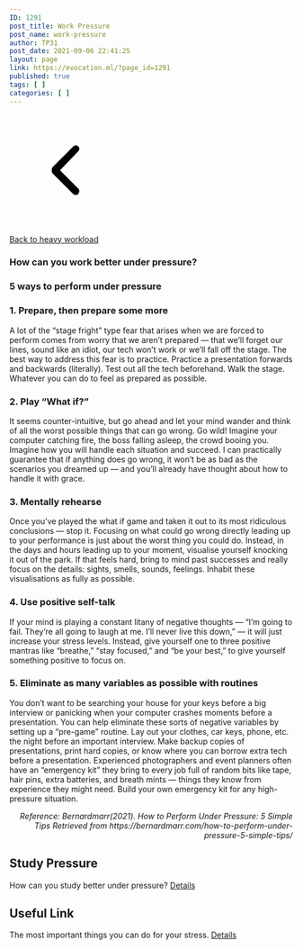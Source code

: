 ```yaml
---
ID: 1291
post_title: Work Pressure
post_name: work-pressure
author: TP31
post_date: 2021-09-06 22:41:25
layout: page
link: https://evocation.ml/?page_id=1291
published: true
tags: [ ]
categories: [ ]
---
```

<a href="https://evocation.ml/?page_id=2823">
			<svg xmlns="http://www.w3.org/2000/svg" xmlns:xlink="http://www.w3.org/1999/xlink" viewBox="0 0 1024 1024" width="200" height="200"><defs><style type="text/css"></style></defs><path d="M608 736c-6.4 0-19.2 0-25.6-6.4l-192-192C384 524.8 384 499.2 390.4 486.4l192-192c12.8-12.8 32-12.8 44.8 0s12.8 32 0 44.8L460.8 512l166.4 166.4c12.8 12.8 12.8 32 0 44.8C627.2 736 614.4 736 608 736z"></path></svg>			</a>
			<p><a href="https://evocation.ml/?page_id=2823">Back to heavy workload</a></p>		
			<h3>How can you work better under pressure?</h3>		
			<h3>5 ways to perform under pressure</h3>		
                        <h3>1. Prepare, then prepare some more</h3>
                                 <p>A lot of the “stage fright” type fear that arises when we are forced to perform comes from worry that we aren’t prepared — that we’ll forget our lines, sound like an idiot, our tech won’t work or we’ll fall off the stage. The best way to address this fear is to practice. Practice a presentation forwards and backwards (literally). Test out all the tech beforehand. Walk the stage. Whatever you can do to feel as prepared as possible.</p>
                        <h3>2. Play “What if?”</h3>
                                 <p>It seems counter-intuitive, but go ahead and let your mind wander and think of all the worst possible things that can go wrong. Go wild! Imagine your computer catching fire, the boss falling asleep, the crowd booing you. Imagine how you will handle each situation and succeed. I can practically guarantee that if anything does go wrong, it won’t be as bad as the scenarios you dreamed up — and you’ll already have thought about how to handle it with grace.</p>
                        <h3>3. Mentally rehearse</h3>
                                 <p>Once you’ve played the what if game and taken it out to its most ridiculous conclusions — stop it. Focusing on what could go wrong directly leading up to your performance is just about the worst thing you could do. Instead, in the days and hours leading up to your moment, visualise yourself knocking it out of the park. If that feels hard, bring to mind past successes and really focus on the details: sights, smells, sounds, feelings. Inhabit these visualisations as fully as possible.</p>
                        <h3>4. Use positive self-talk</h3>
                                 <p>If your mind is playing a constant litany of negative thoughts — “I’m going to fail. They’re all going to laugh at me. I’ll never live this down,” — it will just increase your stress levels. Instead, give yourself one to three positive mantras like “breathe,” “stay focused,” and “be your best,” to give yourself something positive to focus on.</p>
                        <h3>5. Eliminate as many variables as possible with routines</h3>
                                 <p>You don’t want to be searching your house for your keys before a big interview or panicking when your computer crashes moments before a presentation. You can help eliminate these sorts of negative variables by setting up a “pre-game” routine. Lay out your clothes, car keys, phone, etc. the night before an important interview. Make backup copies of presentations, print hard copies, or know where you can borrow extra tech before a presentation. Experienced photographers and event planners often have an “emergency kit” they bring to every job full of random bits like tape, hair pins, extra batteries, and breath mints — things they know from experience they might need. Build your own emergency kit for any high-pressure situation.</p>
		<p style="text-align: right;"><em>Reference: Bernardmarr(2021). How to Perform Under Pressure: 5 Simple Tips Retrieved from https://bernardmarr.com/how-to-perform-under-pressure-5-simple-tips/</em></p>		
			        <h2>Study Pressure</h2>How can you study better under pressure?							<a href="https://evocation.ml/?page_id=1261">
								Details
							</a>
			        <h2>Useful Link</h2>The most important things you can do for your stress.							<a href="https://evocation.ml/?page_id=1316">
								Details
							</a>
